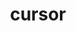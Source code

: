 ---
title: "cursor"
description: "The cursor CSS property sets the mouse cursor, if any, to show when the mouse pointer is over an element."
category: css
keywords: pointer, mouse, touch
tags: accessibility
last_test_date: "2025-07-02"
test_url: "/tests/css-cursor.html"
test_results_url: "https://testi.at/proj/52gbh94rh6lncdl4fge"
stats: {
    apple-mail: {
        macos: {
            "15":"a #1"
        },
        ios: {
            "15":"n #3"
        }
    },
    gmail: {
        desktop-webmail: {
            "2025-07":"n #2"
        },
        ios: {
            "2025-07":"n #2"
        },
        android: {
            "2025-07":"n #2"
        },
        mobile-webmail: {
            "2025-07":"n #2"
        }
    },
    orange: {
        desktop-webmail: {
            "2025-07":"u"
        },
        ios: {
            "2025-07":"u"
        },
        android: {
            "2025-07":"u"
        }
    },
    outlook: {
        windows: {
            "2007":"u",
            "2010":"u",
            "2013":"u",
            "2016":"u",
            "2019":"u"
        },
        windows-mail: {
            "2025-07":"u"
        },
        macos: {
            "16.98":"n"
        },
        outlook-com: {
            "2025-07":"n"
        },
        ios: {
            "2025-07":"n #3"
        },
        android: {
            "2025-07":"n"
        }
    },
    samsung-email: {
        android: {
            "6.0":"u"
        }
    },
    sfr: {
        desktop-webmail: {
            "2025-07":"u"
        },
        ios: {
            "2025-07":"u"
        },
        android: {
            "2025-07":"u"
        }
    },
    thunderbird: {
        macos: {
            "78.14":"y"
        }
    },
    aol: {
        desktop-webmail: {
            "2025-07":"u"
        },
        ios: {
            "2025-07":"u"
        },
        android: {
            "2025-07":"u"
        }
    },
    yahoo: {
        desktop-webmail: {
            "2025-07":"a #4"
        },
        ios: {
            "2025-07":"n #3"
        },
        android: {
            "2025-07":"a #4"
        }
    },
    protonmail: {
        desktop-webmail: {
            "2025-07":"a #5"
        },
        ios: {
            "2025-07":"u"
        },
        android: {
            "2025-07":"u"
        }
    },
    hey: {
        desktop-webmail: {
            "2025-07":"u"
        }
    },
    mail-ru: {
        desktop-webmail: {
            "2025-07":"u"
        }
    },
    fastmail: {
        desktop-webmail: {
            "2025-07": "u"
        }
    },
    laposte: {
        desktop-webmail: {
            "2025-07": "u"
        }
    },
    free-fr: {
        desktop-webmail: {
            "2025-07": "u"
        }
    },
    t-online-de: {
        desktop-webmail: {
            "2025-07": "u"
        }
    },
    gmx: {
        desktop-webmail: {
            "2025-07": "a #6"
        },
        ios: {
            "2025-07": "n #3"
        },
        android: {
            "2025-07": "y"
        }
    },
    web-de: {
        desktop-webmail: {
            "2025-07": "u"
        },
        ios: {
            "2025-07": "u"
        },
        android: {
            "2025-07": "u"
        }
    },
    ionos-1and1: {
        desktop-webmail: {
            "2025-07": "u"
        },
        android: {
            "2025-07": "u"
        }
    }
}
notes: "Cursor appearance on Android mobile devices depends on external pointer device/mouse. Cursor on iOS mobile devices also requires assistive touch to be enabled, and does not appear to respond to content."
notes_by_num: {
    "1": "Partial. URL is not supported.",
    "2": "Cursor property is removed.",
    "3": "iOS assistive touch does not respond to cursor.",
    "4": "Partial. Only supports: crosshair, help, move, pointer, progress, text, wait, auto, default, and all single-direction resize properties.",
    "5": "Partial. URL buggy and only works inline.",
    "6": "Partial. Inline CSS only. Only supports: crosshair, help, move, pointer, wait, auto, default, and all single-direction resize properties."
}
links: {
    "Can I use: cursor properties":"https://caniuse.com/?search=cursor",
    "MDN: cursor":"https://developer.mozilla.org/en-US/docs/Web/CSS/cursor"
}
---